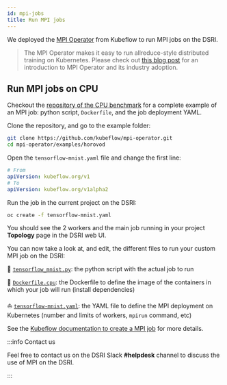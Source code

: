 ```yaml
---
id: mpi-jobs
title: Run MPI jobs
---
```


We deployed the [MPI Operator](https://github.com/kubeflow/mpi-operator) from Kubeflow to run MPI jobs on the DSRI.

> The MPI Operator makes it easy to run allreduce-style distributed training on Kubernetes. Please check out [this blog post](https://medium.com/kubeflow/introduction-to-kubeflow-mpi-operator-and-industry-adoption-296d5f2e6edc) for an introduction to MPI Operator and its industry adoption.

## Run MPI jobs on CPU

Checkout the [repository of the CPU benchmark](https://github.com/kubeflow/mpi-operator/tree/master/examples/horovod) for a complete example of an MPI job: python script, `Dockerfile`, and the job deployment YAML.

Clone the repository, and go to the example folder:

```bash
git clone https://github.com/kubeflow/mpi-operator.git
cd mpi-operator/examples/horovod
```

Open the `tensorflow-mnist.yaml` file and change the first line:

```yaml
# From
apiVersion: kubeflow.org/v1
# To
apiVersion: kubeflow.org/v1alpha2
```

Run the job in the current project on the DSRI:

```bash
oc create -f tensorflow-mnist.yaml
```

You should see the 2 workers and the main job running in your project **Topology** page in the DSRI web UI.

You can now take a look at, and edit, the different files to run your custom MPI job on the DSRI:

🐍 [`tensorflow_mnist.py`](https://github.com/kubeflow/mpi-operator/blob/master/examples/horovod/tensorflow_mnist.py): the python script with the actual job to run

🐳 [`Dockerfile.cpu`](https://github.com/kubeflow/mpi-operator/blob/master/examples/horovod/Dockerfile.cpu): the Dockerfile to define the image of the containers in which your job will run (install dependencies)

⛵️ [`tensorflow-mnist.yaml`](https://github.com/kubeflow/mpi-operator/blob/master/examples/horovod/tensorflow-mnist.yaml): the YAML file to define the MPI deployment on Kubernetes (number and limits of workers, `mpirun` command, etc)

See the [Kubeflow documentation to create a MPI job](https://www.kubeflow.org/docs/components/training/mpi/#creating-an-mpi-job) for more details.

:::info Contact us

Feel free to contact us on  the DSRI Slack **#helpdesk** channel to discuss the use of MPI on the DSRI.

:::
